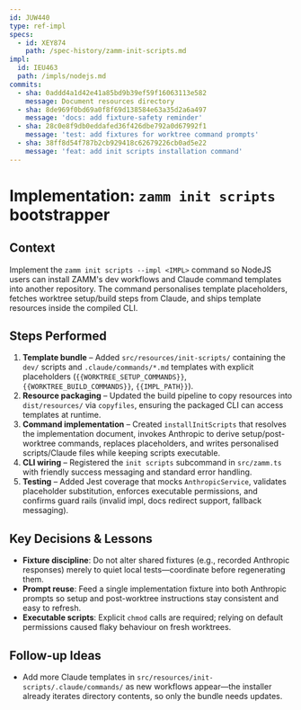 ```yaml
---
id: JUW440
type: ref-impl
specs:
  - id: XEY874
    path: /spec-history/zamm-init-scripts.md
impl:
  id: IEU463
  path: /impls/nodejs.md
commits:
  - sha: 0addd4a1d42e41a85bd9b39ef59f16063113e582
    message: Document resources directory
  - sha: 8de969f0bd69a0f8f69d138584e63a35d2a6a497
    message: 'docs: add fixture-safety reminder'
  - sha: 28c0e8f9db0eddafed36f426dbe792a0d67992f1
    message: 'test: add fixtures for worktree command prompts'
  - sha: 38ff8d54f787b2cb929418c62679226cb0ad5e22
    message: 'feat: add init scripts installation command'
---
```


# Implementation: `zamm init scripts` bootstrapper

## Context

Implement the `zamm init scripts --impl <IMPL>` command so NodeJS users can install ZAMM's dev workflows and Claude command templates into another repository. The command personalises template placeholders, fetches worktree setup/build steps from Claude, and ships template resources inside the compiled CLI.

## Steps Performed

1. **Template bundle** – Added `src/resources/init-scripts/` containing the `dev/` scripts and `.claude/commands/*.md` templates with explicit placeholders (`{{WORKTREE_SETUP_COMMANDS}}`, `{{WORKTREE_BUILD_COMMANDS}}`, `{{IMPL_PATH}}`).
2. **Resource packaging** – Updated the build pipeline to copy resources into `dist/resources/` via `copyfiles`, ensuring the packaged CLI can access templates at runtime.
3. **Command implementation** – Created `installInitScripts` that resolves the implementation document, invokes Anthropic to derive setup/post-worktree commands, replaces placeholders, and writes personalised scripts/Claude files while keeping scripts executable.
4. **CLI wiring** – Registered the `init scripts` subcommand in `src/zamm.ts` with friendly success messaging and standard error handling.
5. **Testing** – Added Jest coverage that mocks `AnthropicService`, validates placeholder substitution, enforces executable permissions, and confirms guard rails (invalid impl, docs redirect support, fallback messaging).

## Key Decisions & Lessons

- **Fixture discipline**: Do not alter shared fixtures (e.g., recorded Anthropic responses) merely to quiet local tests—coordinate before regenerating them.
- **Prompt reuse**: Feed a single implementation fixture into both Anthropic prompts so setup and post-worktree instructions stay consistent and easy to refresh.
- **Executable scripts**: Explicit `chmod` calls are required; relying on default permissions caused flaky behaviour on fresh worktrees.

## Follow-up Ideas

- Add more Claude templates in `src/resources/init-scripts/.claude/commands/` as new workflows appear—the installer already iterates directory contents, so only the bundle needs updates.
